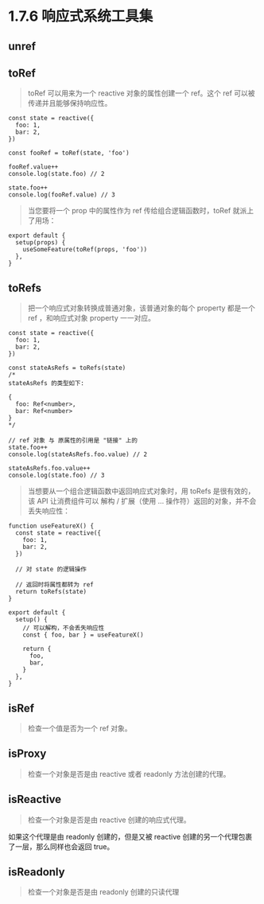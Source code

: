 # 1.7.6 响应式系统工具集




## unref

## toRef

>toRef 可以用来为一个 reactive 对象的属性创建一个 ref。这个 ref 可以被传递并且能够保持响应性。

```
const state = reactive({
  foo: 1,
  bar: 2,
})

const fooRef = toRef(state, 'foo')

fooRef.value++
console.log(state.foo) // 2

state.foo++
console.log(fooRef.value) // 3

```

>当您要将一个 prop 中的属性作为 ref 传给组合逻辑函数时，toRef 就派上了用场：

```
export default {
  setup(props) {
    useSomeFeature(toRef(props, 'foo'))
  },
}
```

## toRefs

>把一个响应式对象转换成普通对象，该普通对象的每个 property 都是一个 ref ，和响应式对象 property 一一对应。

```
const state = reactive({
  foo: 1,
  bar: 2,
})

const stateAsRefs = toRefs(state)
/*
stateAsRefs 的类型如下:

{
  foo: Ref<number>,
  bar: Ref<number>
}
*/

// ref 对象 与 原属性的引用是 "链接" 上的
state.foo++
console.log(stateAsRefs.foo.value) // 2

stateAsRefs.foo.value++
console.log(state.foo) // 3
```

>当想要从一个组合逻辑函数中返回响应式对象时，用 toRefs 是很有效的，
该 API 让消费组件可以 解构 / 扩展（使用 ... 操作符）返回的对象，并不会丢失响应性：

```
function useFeatureX() {
  const state = reactive({
    foo: 1,
    bar: 2,
  })

  // 对 state 的逻辑操作

  // 返回时将属性都转为 ref
  return toRefs(state)
}

export default {
  setup() {
    // 可以解构，不会丢失响应性
    const { foo, bar } = useFeatureX()

    return {
      foo,
      bar,
    }
  },
}
```

## isRef
>检查一个值是否为一个 ref 对象。

## isProxy
>检查一个对象是否是由 reactive 或者 readonly 方法创建的代理。

## isReactive
>检查一个对象是否是由 reactive 创建的响应式代理。

如果这个代理是由 readonly 创建的，但是又被 reactive 创建的另一个代理包裹了一层，那么同样也会返回 true。

## isReadonly
>检查一个对象是否是由 readonly 创建的只读代理
